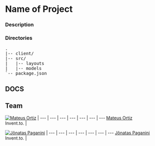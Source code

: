 Name of Project
=========

### Description

### Directories

<pre>
.
|-- client/
|-- src/
|   |-- layouts
|   |-- models
`-- package.json
</pre>

## DOCS


## Team
[![Mateus Ortiz](https://2.gravatar.com/avatar/c626989c7ee2bc0734048da9f336d0a3?d=https%3A%2F%2Fidenticons.github.com%2F854534f866ca6eafcf0b5c65c6cbaf53.png&s=70)](https://twitter.com/mteusortiz) |
--- | --- | --- | --- | --- | --- | ---
[Mateus Ortiz](https://twitter.com/mteusortiz)<br>Invent.to. |

[![Jônatas Paganini](https://0.gravatar.com/avatar/93b1c03b74dff7a41060d41a2da750ce?d=https%3A%2F%2Fidenticons.github.com%2F86f7bddf621db0ef88789a9fd5074b85.png&s=70)](twitter.com/jonatasdp) |
--- | --- | --- | --- | --- | --- | ---
[Jônatas Paganini](twitter.com/jonatasdp)<br>Invent.to. |
